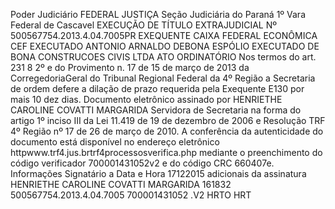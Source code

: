 Poder Judiciário FEDERAL JUSTIÇA Seção Judiciária do Paraná 1º Vara Federal de Cascavel EXECUÇÃO DE TÍTULO EXTRAJUDICIAL Nº 500567754.2013.4.04.7005PR EXEQUENTE CAIXA FEDERAL ECONÔMICA CEF EXECUTADO ANTONIO ARNALDO DEBONA ESPÓLIO EXECUTADO DE BONA CONSTRUCOES CIVIS LTDA ATO ORDINATÓRIO Nos termos do art. 231 8 2º e do Provimento n. 17 de 15 de março de 2013 da CorregedoriaGeral do Tribunal Regional Federal da 4º Região a Secretaria de ordem defere a dilação de prazo requerida pela Exequente E130 por mais 10 dez dias. Documento eletrônico assinado por HENRIETHE CAROLINE COVATTI MARGARIDA Servidora de Secretaria na forma do artigo 1º inciso III da Lei 11.419 de 19 de dezembro de 2006 e Resolução TRF 4º Região nº 17 de 26 de março de 2010. A conferência da autenticidade do documento está disponível no endereço eletrônico httpwww.trf4.jus.brtrf4processosverifica.php mediante o preenchimento do código verificador 700001431052v2 e do código CRC 660407e. Informações Signatário a Data e Hora 17122015 adicionais da assinatura HENRIETHE CAROLINE COVATTI MARGARIDA 161832 500567754.2013.4.04.7005 700001431052 .V2 HRTO HRT

